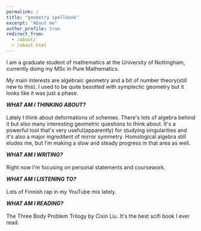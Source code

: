 ```yaml
---
permalink: /
title: "geometry spellbook"
excerpt: "About me"
author_profile: true
redirect_from: 
  - /about/
  - /about.html
---
```



I am a graduate student of mathematics at the University of Nottingham, currently doing my MSc in Pure Mathematics. 

My main interests are algebraic geometry and a bit of number theory(still new to this). I used to be quite besotted with symplectic geometry but it looks like it was just a phase.


<b><i>WHAT AM I THINKING ABOUT? </b></i>
<br><br>
  Lately I think about deformations of schemes. There's lots of algebra behind it but also many interesting geometric questions to think about. It's a powerful tool that's very useful(apparently) for studying singularities and it's also a major ingreditent of mirror symmetry. Homological algebra still eludes me, but I'm making a slow and steady progress in that area as well. 
  
  
<b><i>WHAT AM I WRITING?</i></b> 
<br><br>
Right now I'm focusing on personal statements and coursework. 


<b><i>WHAT AM I LISTENING TO?</i></b> 
<br><br>
Lots of Finnish rap in my YouTube mix lately. 


<b><i>WHAT AM I READING?</i></b> 
<br><br>
The Three Body Problem Trilogy by Cixin Liu. It's the best scifi book I ever read.
